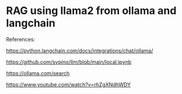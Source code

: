 # RAG using llama2 from ollama and langchain
References: 

https://python.langchain.com/docs/integrations/chat/ollama/

https://github.com/svpino/llm/blob/main/local.ipynb

https://ollama.com/search

https://www.youtube.com/watch?v=rhZgXNdhWDY 
